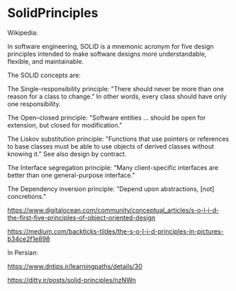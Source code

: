 # SolidPrinciples
Wikipedia:

In software engineering, SOLID is a mnemonic acronym for five design principles intended to make software designs more understandable, flexible, and maintainable.

The SOLID concepts are:

The Single-responsibility principle: "There should never be more than one reason for a class to change." In other words, every class should have only one responsibility.

The Open–closed principle: "Software entities ... should be open for extension, but closed for modification."

The Liskov substitution principle: "Functions that use pointers or references to base classes must be able to use objects of derived classes without knowing it." See also design by contract.

The Interface segregation principle: "Many client-specific interfaces are better than one general-purpose interface."

The Dependency inversion principle: "Depend upon abstractions, [not] concretions."

  
https://www.digitalocean.com/community/conceptual_articles/s-o-l-i-d-the-first-five-principles-of-object-oriented-design

https://medium.com/backticks-tildes/the-s-o-l-i-d-principles-in-pictures-b34ce2f1e898

  
 
In Persian:

https://www.dntips.ir/learningpaths/details/30

https://ditty.ir/posts/solid-principles/nzNWn
